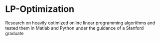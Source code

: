# LP-Optimization
Research on heavily optimized online linear programming algorithms and tested them in Matlab and Python under the guidance of a Stanford graduate
